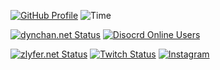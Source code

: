 [![GitHub Profile](https://img.shields.io/github/followers/zlyfer?logo=github&logoColor=white&style=for-the-badge)](https://github.com/zlyfer)
![Time](https://img.shields.io/endpoint?style=for-the-badge&color=4caf53&url=https%3A%2F%2Fapi.zlyfer.net%2Fshieldsio%2Ftime)

[![dynchan.net Status](https://img.shields.io/website?down_color=c43b3b&style=for-the-badge&up_color=4caf53&url=https%3A%2F%2Fdynchan.net&label=dynchan.net)](https://dynchan.net)
[![Disocrd Online Users](https://img.shields.io/discord/388758806693412866?color=4caf53&label=dynchan&logo=discord&logoColor=white&style=for-the-badge)](https://discord.com/invite/hwrb46E/)

[![zlyfer.net Status](https://img.shields.io/website?down_color=c43b3b&style=for-the-badge&up_color=4caf53&url=https%3A%2F%2Fzlyfer.net&label=zlyfer.net)](https://zlyfer.net)
[![Twitch Status](https://img.shields.io/twitch/status/zlyfer2?logo=twitch&logoColor=white&style=for-the-badge)](https://www.twitch.tv/zlyfer2)
[![Instagram](https://img.shields.io/badge/instagram-zlyfer.arts-%23d92b7f?style=for-the-badge&logo=instagram&logoColor=white)](https://instagram.com/zlyfer.arts/)

<!-- [![Twitch Status SlyNCarli](https://img.shields.io/twitch/status/slyncarli?label=twitch%2Fslyncarli&logo=twitch&logoColor=white&style=for-the-badge)](https://www.twitch.tv/slyncarli) -->
